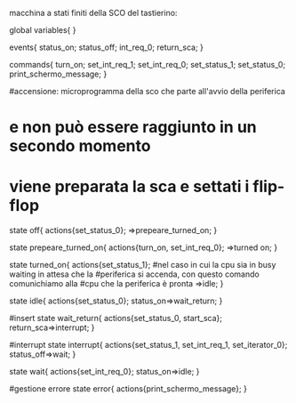 macchina a stati finiti della SCO del tastierino:

global variables{
}

events{
    status_on;
    status_off;
    int_req_0;
    return_sca;
}

commands{
    turn_on;
    set_int_req_1;
    set_int_req_0;
    set_status_1;
    set_status_0;
    print_schermo_message;
}

#accensione:  microprogramma della sco che parte all'avvio della periferica
#          e non può essere raggiunto in un secondo momento
#          viene preparata la sca e settati i flip-flop
state off{
    actions{set_status_0};
    =>prepeare_turned_on;
}

state prepeare_turned_on{
    actions{turn_on, set_int_req_0};
    =>turned on;
}

state turned_on{
    actions{set_status_1}; #nel caso in cui la cpu sia in busy waiting in attesa che la 
 			   #periferica si accenda, con questo comando comunichiamo alla
 			   #cpu che la periferica è pronta
    =>idle;
}

state idle{
    actions{set_status_0};
    status_on=>wait_return;
}

#insert
state wait_return{
    actions{set_status_0, start_sca}; 
    return_sca=>interrupt;
}

#interrupt
state interrupt{
    actions{set_status_1, set_int_req_1, set_iterator_0};
    status_off=>wait;
}

state wait{
    actions{set_int_req_0};
    status_on=>idle;
}

#gestione errore
state error{
    actions{print_schermo_message};
}

